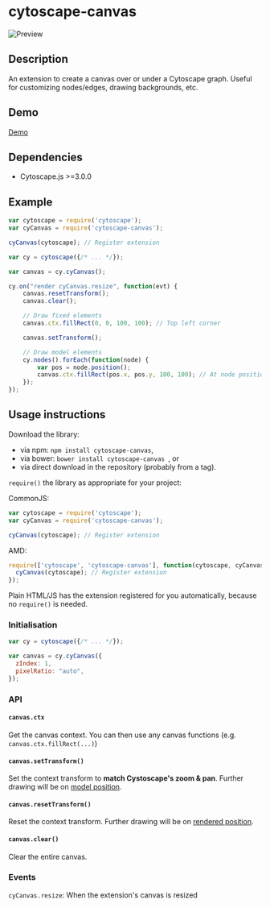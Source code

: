 cytoscape-canvas
================================================================================

![Preview](https://raw.githubusercontent.com/classcraft/cytoscape.js-canvas/master/preview.png)

## Description

An extension to create a canvas over or under a Cytoscape graph.
Useful for customizing nodes/edges, drawing backgrounds, etc.

## Demo

[Demo](https://codepen.io/anault/pen/dzdmKP)

## Dependencies

 * Cytoscape.js >=3.0.0

## Example

```js
var cytoscape = require('cytoscape');
var cyCanvas = require('cytoscape-canvas');

cyCanvas(cytoscape); // Register extension

var cy = cytoscape({/* ... */});

var canvas = cy.cyCanvas();

cy.on("render cyCanvas.resize", function(evt) {
	canvas.resetTransform();
	canvas.clear();

	// Draw fixed elements
	canvas.ctx.fillRect(0, 0, 100, 100); // Top left corner

	canvas.setTransform();

	// Draw model elements
	cy.nodes().forEach(function(node) {
		var pos = node.position();
		canvas.ctx.fillRect(pos.x, pos.y, 100, 100); // At node position
	});
});

```

## Usage instructions

Download the library:

 * via npm: `npm install cytoscape-canvas`,
 * via bower: `bower install cytoscape-canvas `, or
 * via direct download in the repository (probably from a tag).

`require()` the library as appropriate for your project:

CommonJS:

```js
var cytoscape = require('cytoscape');
var cyCanvas = require('cytoscape-canvas');

cyCanvas(cytoscape); // Register extension
```

AMD:

```js
require(['cytoscape', 'cytoscape-canvas'], function(cytoscape, cyCanvas) {
  cyCanvas(cytoscape); // Register extension
});
```

Plain HTML/JS has the extension registered for you automatically, because no `require()` is needed.

### Initialisation

```js
var cy = cytoscape({/* ... */});

var canvas = cy.cyCanvas({
  zIndex: 1,
  pixelRatio: "auto",
});
```

### API

#### `canvas.ctx`

Get the canvas context. You can then use any canvas functions (e.g. `canvas.ctx.fillRect(...)`)

#### `canvas.setTransform()`

Set the context transform to **match Cystoscape's zoom & pan**. Further drawing will be on [model position](http://js.cytoscape.org/#notation/position).

#### `canvas.resetTransform()`

Reset the context transform. Further drawing will be on [rendered position](http://js.cytoscape.org/#notation/position).

#### `canvas.clear()`

Clear the entire canvas.

### Events

`cyCanvas.resize`: When the extension's canvas is resized
